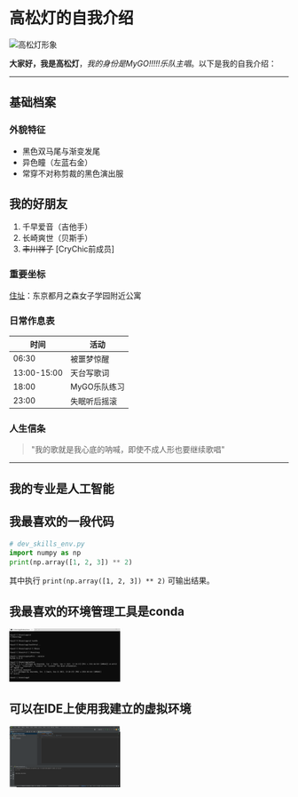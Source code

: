 # 高松灯的自我介绍

<img src="gsd.png"   width="200" alt="高松灯形象">

**大家好，我是高松灯**，*我的身份是MyGO!!!!!乐队主唱*。以下是我的自我介绍：

---

## 基础档案

### 外貌特征
- 黑色双马尾与渐变发尾
- 异色瞳（左蓝右金）
- 常穿不对称剪裁的黑色演出服

## 我的好朋友
1. 千早爱音（吉他手）
2. 长崎爽世（贝斯手）
3. ~~丰川祥子~~ [CryChic前成员]

### 重要坐标
[住址](https://bang-dream.com/world/#/)：东京都月之森女子学园附近公寓

### 日常作息表
| 时间        | 活动               |
|-------------|--------------------|
| 06:30       | 被噩梦惊醒         |
| 13:00-15:00 | 天台写歌词         |
| 18:00       | MyGO乐队练习       |
| 23:00       | 失眠听后摇滚       |

### 人生信条
> "我的歌就是我心底的呐喊，即使不成人形也要继续歌唱"

---

## 我的专业是人工智能

## 我最喜欢的一段代码
```python
# dev_skills_env.py
import numpy as np
print(np.array([1, 2, 3]) ** 2)

```
其中执行 `print(np.array([1, 2, 3]) ** 2)` 可输出结果。

## 我最喜欢的环境管理工具是conda
<img src="work2.png" width="200" >

## 可以在IDE上使用我建立的虚拟环境
<img src="work1.png" width="200" >